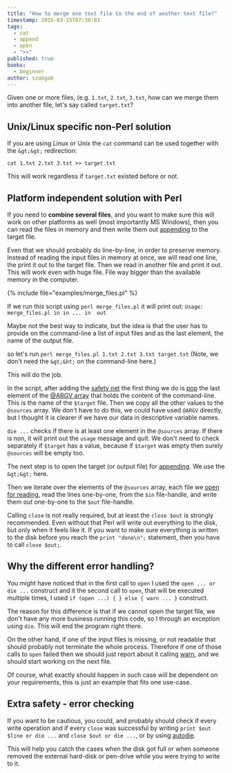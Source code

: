 ```yaml
---
title: "How to merge one text file to the end of another text file?"
timestamp: 2015-03-15T07:30:01
tags:
  - cat
  - append
  - open
  - ">>"
published: true
books:
  - beginner
author: szabgab
---
```



Given one or more files, (e.g. `1.txt`, `2.txt`, `3.txt`, how can we merge them into another
file, let's say called `target.txt`?


## Unix/Linux specific non-Perl solution

If you are using Linux or Unix the `cat` command can be used together with the `&gt;&gt;` redirection:

```
cat 1.txt 2.txt 3.txt >> target.txt
```

This will work regardless if `target.txt` existed before or not.

## Platform independent solution with Perl

If you need to <b>combine several files</b>, and you want to make sure this will work on other platforms as well
(most importantly MS Windows), then you can read the files in memory and then write them out 
[appending](/appending-to-files) to the target file.

Even that we should probably do line-by-line, in order to preserve memory. Instead of reading the
input files in memory at once, we will read one line, the print it out to the target file.
Then we read in another file and print it out. This will work even with huge file. File way
bigger than the available memory in the computer.

{% include file="examples/merge_files.pl" %}

If we run this script using `perl merge_files.pl` it will print out:
`Usage: merge_files.pl in in ... in  out`

Maybe not the best way to indicate, but the idea is that the user has to provide on the command-line
a list of input files and as the last element, the name of the output file.

so let's run `perl merge_files.pl 1.txt 2.txt 3.txt target.txt` (Note, we don't need the `&gt;&ht;`
on the command-line here.)

This will do the job.

In the script, after adding the [safety net](/beginner-perl-maven-safety-net) the first thing we do is
[pop](/manipulating-perl-arrays) the last element of the
[@ARGV array](/argv-in-perl) that holds the content of the command-line.
This is the name of the `$target` file.
Then we copy all the other values to the `@sources` array. We don't have to do this,
we could have used `@ARGV` directly, but I thought it is clearer if we have our data in descriptive
variable names.

`die ...` checks if there is at least one element in the `@sources` array. If there is non,
it will print out the `usage` message and quit. We don't need to check separately if `$target`
has a value, because if `$target` was empty then surely `@sources` will be empty too.

The next step is to open the target (or output file) for [appending](/appending-to-files).
We use the `&gt;&gt;` here.

Then we iterate over the elements of the `@sources` array, each file we
[open for reading](/open-and-read-from-files), read the lines one-by-one,
from the `$in` file-handle, and write them out one-by-one to the `$out`
file-handle.

Calling `close` is not really required, but at least the `close $out` is strongly recommended.
Even without that Perl will write out everything to the disk, but only when it feels like it.
If you want to make sure everything is written to the disk before you reach the `print "done\n";`
statement, then you have to call `close $out;`.

## Why the different error handling?

You might have noticed that in the first call to `open` I used the `open ... or die ...`
construct and it the second call to `open`, that will be executed multiple times, I used
`if (open ...) { } else { warn ... }` construct.

The reason for this difference is that if we cannot open the target file, we don't have any more business
running this code, so I through an exception using `die`. This will end the program right there.

On the other hand, if one of the input files is missing, or not readable that should probably not
terminate the whole process. Therefore if one of those calls to `open` failed then we should
just report about it calling [warn](/warn), and we should start working on the next file.

Of course, what exactly should happen in such case will be dependent on your requirements, this is just
an example that fits one use-case.


## Extra safety - error checking

If you want to be cautious, you could, and probably should check if every write operation and if
every `close` was successful by writing `print $out $line or die ...` and
`close $out or die ...`, or by using [autodie](https://metacpan.org/pod/autodie).

This will help you catch the cases when the disk got full or when someone removed the external hard-disk
or pen-drive while you were trying to write to it.


